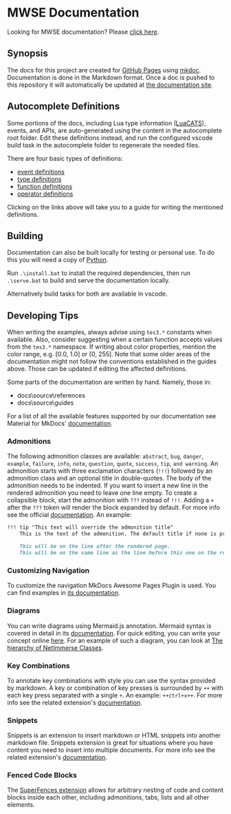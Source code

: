 # MWSE Documentation

Looking for MWSE documentation? Please [click here](https://mwse.github.io/MWSE/).


## Synopsis

The docs for this project are created for [GitHub Pages](https://pages.github.com/) using [mkdoc](https://www.mkdocs.org). Documentation is done in the Markdown format. Once a doc is pushed to this repository it will automatically be updated at [the documentation site](https://mwse.github.io/MWSE/).


## Autocomplete Definitions

Some portions of the docs, including Lua type information ([LuaCATS](https://luals.github.io/wiki/annotations/)), events, and APIs, are auto-generated using the content in the autocomplete root folder. Edit these definitions instead, and run the configured vscode build task in the autocomplete folder to regenerate the needed files.

There are four basic types of definitions:
- [event definitions](https://github.com/MWSE/MWSE/blob/master/docs/event-definitions-guide.md)
- [type definitions](https://github.com/MWSE/MWSE/blob/master/docs/type-definitions-guide.md)
- [function definitions](https://github.com/MWSE/MWSE/blob/master/docs/function-definitions-guide.md)
- [operator definitions](https://github.com/MWSE/MWSE/blob/master/docs/operator-definitions-guide.md)

Clicking on the links above will take you to a guide for writing the mentioned definitions.

## Building

Documentation can also be built locally for testing or personal use. To do this you will need a copy of [Python](https://www.python.org/).

Run `.\install.bat` to install the required dependencies, then run `.\serve.bat` to build and serve the documentation locally.

Alternatively build tasks for both are available in vscode.

## Developing Tips

When writing the examples, always advise using `tes3.*` constants when available. Also, consider suggesting when a certain function accepts values from the `tes3.*` namespace. If writing about color properties, mention the color range, e.g. [0.0, 1.0] or [0, 255]. Note that some older areas of the documentation might not follow the conventions established in the guides above. Those can be updated if editing the affected definitions.

Some parts of the documentation are written by hand. Namely, those in:
- docs\source\references
- docs\source\guides

For a list of all the available features supported by our documentation see Material for MkDocs' [documentation](https://squidfunk.github.io/mkdocs-material/reference/).

### Admonitions

The following admonition classes are available: `abstract`, `bug`, `danger`, `example`, `failure`, `info`, `note`, `question`, `quote`, `success`, `tip`, `and warning`. An admonition starts with three exclamation characters (`!!!`) followed by an admonition class and an optional title in double-quotes. The body of the admonition needs to be indented. If you want to insert a new line in the rendered admonition you need to leave one line empty. To create a collapsible block, start the admonition with `???` instead of `!!!`. Adding a `+` after the `???` token will render the block expanded by default. For more info see the official [documentation](https://squidfunk.github.io/mkdocs-material/reference/admonitions/). An example:

```markdown
!!! tip "This text will override the admonition title"
	This is the text of the admonition. The default title if none is provided is the name of the admonition class (tip in this example).

	This will be on the line after the rendered page.
	This will be on the same line as the line before this one on the rendered page.
```

### Customizing Navigation

To customize the navigation MkDocs Awesome Pages Plugin is used. You can find examples in [its documentation](https://github.com/lukasgeiter/mkdocs-awesome-pages-plugin#features).

### Diagrams

You can write diagrams using Mermaid.js annotation. Mermaid syntax is covered in detail in its [documentation](https://mermaid.js.org/syntax/flowchart.html). For quick editing, you can write your concept online [here](https://mermaid-js.github.io/mermaid-live-editor/). For an example of such a diagram, you can look at [The hierarchy of NetImmerse Classes](./source/references/general/ni-class-hierarchy.md#diagrammatic-representation).

### Key Combinations

To annotate key combinations with style you can use the syntax provided by markdown. A key or combination of key presses is surrounded by `++` with each key press separated with a single `+`. An example: `++ctrl+x++`. For more info see the related extension's [documentation](https://facelessuser.github.io/pymdown-extensions/extensions/keys/).

### Snippets

Snippets is an extension to insert markdown or HTML snippets into another markdown file. Snippets extension is great for situations where you have content you need to insert into multiple documents. For more info see the related extension's [documentation](https://facelessuser.github.io/pymdown-extensions/extensions/snippets/).

### Fenced Code Blocks

The [SuperFences extension](https://squidfunk.github.io/mkdocs-material/setup/extensions/python-markdown-extensions/#superfences) allows for arbitrary nesting of code and content blocks inside each other, including admonitions, tabs, lists and all other elements.
